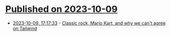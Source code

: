 # [Published on 2023-10-09](index.md)

* [2023-10-09, 17:17:33](https://lobste.rs/s/lhvvrx/classic_rock_mario_kart_why_we_can_t_agree) - [Classic rock, Mario Kart, and why we can't agree on Tailwind](https://joshcollinsworth.com/blog/tailwind-is-smart-steering)
